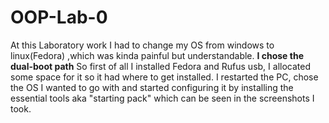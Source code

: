 # OOP-Lab-0
At this Laboratory work I had to change my OS from windows to linux(Fedora) ,which was kinda painful but understandable. 
**I chose the dual-boot path**
So first of all I installed Fedora and Rufus usb, 
I allocated some space for it so it had where to get installed.
I restarted the PC, chose the OS I wanted to go with and started configuring it by installing the essential tools aka "starting pack" which can be seen in the screenshots I took.


